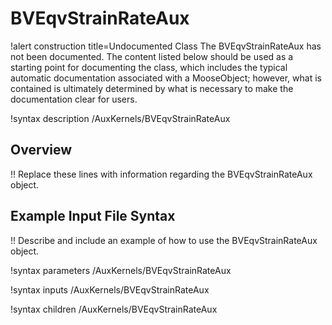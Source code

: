 # BVEqvStrainRateAux

!alert construction title=Undocumented Class
The BVEqvStrainRateAux has not been documented. The content listed below should be used as a starting point for
documenting the class, which includes the typical automatic documentation associated with a
MooseObject; however, what is contained is ultimately determined by what is necessary to make the
documentation clear for users.

!syntax description /AuxKernels/BVEqvStrainRateAux

## Overview

!! Replace these lines with information regarding the BVEqvStrainRateAux object.

## Example Input File Syntax

!! Describe and include an example of how to use the BVEqvStrainRateAux object.

!syntax parameters /AuxKernels/BVEqvStrainRateAux

!syntax inputs /AuxKernels/BVEqvStrainRateAux

!syntax children /AuxKernels/BVEqvStrainRateAux
